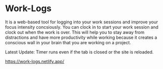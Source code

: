 # Work-Logs
It is a web-based tool for logging into your work sessions and improve your focus intensity concsiously.
You can clock in to start your work session and clock out when the work is over.
This will help you to stay away from distractions and have more productivity while working because it creates a conscious wall in your brain that you are working on a project.

Latest Update: Timer runs even if the tab is closed or the site is reloaded.


https://work-logs.netlify.app/
